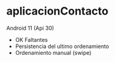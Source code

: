 # aplicacionContacto
Android 11 (Api 30)
- OK
Faltantes
- Persistencia del ultimo ordenamiento 
- Ordenamiento manual (swipe)
